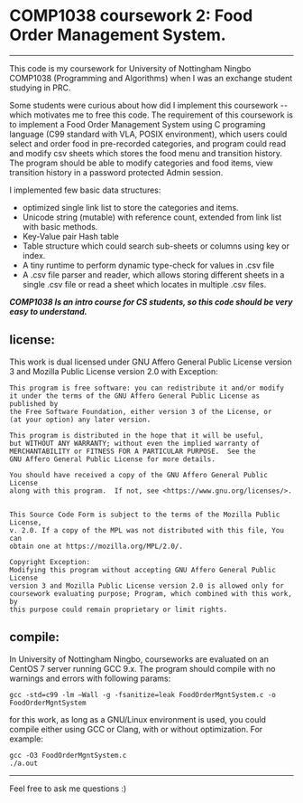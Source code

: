 # COMP1038 coursework 2: Food Order Management System.

---

This code is my coursework for University of Nottingham Ningbo COMP1038 (Programming and Algorithms) when I was
an exchange student studying in PRC. 

Some students were curious about how did I implement this coursework -- which motivates me to free this code.
The requirement of this coursework is to implement a Food Order Management System using C programing language
(C99 standard with VLA, POSIX environment), which users could select 
and order food in pre-recorded categories, and program could read and modify csv sheets which stores the
food menu and transition history. The program should be able to modify categories and food items, view transition
history in a password protected Admin session.

I implemented few basic data structures:

- optimized single link list to store the categories and items. 
- Unicode string (mutable) with reference count, extended from link list with basic methods.
- Key-Value pair Hash table
- Table structure which could search sub-sheets or columns using key or index.
- A tiny runtime to perform dynamic type-check for values in .csv file
- A .csv file parser and reader, which allows storing different sheets in a single .csv file or read a sheet
which locates in multiple .csv files.

___COMP1038 Is an intro course for CS students, so this code should be very easy to understand.___

## license:

This work is dual licensed under GNU Affero General Public License version 3 and Mozilla Public
License version 2.0 with Exception:

	This program is free software: you can redistribute it and/or modify
	it under the terms of the GNU Affero General Public License as published by
	the Free Software Foundation, either version 3 of the License, or
	(at your option) any later version.

	This program is distributed in the hope that it will be useful,
	but WITHOUT ANY WARRANTY; without even the implied warranty of
	MERCHANTABILITY or FITNESS FOR A PARTICULAR PURPOSE.  See the
	GNU Affero General Public License for more details.

	You should have received a copy of the GNU Affero General Public License
	along with this program.  If not, see <https://www.gnu.org/licenses/>.


	This Source Code Form is subject to the terms of the Mozilla Public License,
	v. 2.0. If a copy of the MPL was not distributed with this file, You can
	obtain one at https://mozilla.org/MPL/2.0/.

    Copyright Exception:
    Modifying this program without accepting GNU Affero General Public License
    version 3 and Mozilla Public License version 2.0 is allowed only for
    coursework evaluating purpose; Program, which combined with this work, by
    this purpose could remain proprietary or limit rights.

## compile:
In University of Nottingham Ningbo, courseworks are evaluated on an CentOS 7 server running GCC 9.x. 
The program should compile with no warnings and errors with following params:

    gcc -std=c99 -lm –Wall -g -fsanitize=leak FoodOrderMgntSystem.c -o FoodOrderMgntSystem

for this work, as long as a GNU/Linux environment is used, you could compile either using GCC or Clang, 
with or without optimization. For example:

    gcc -O3 FoodOrderMgntSystem.c
    ./a.out

---

Feel free to ask me questions :)
